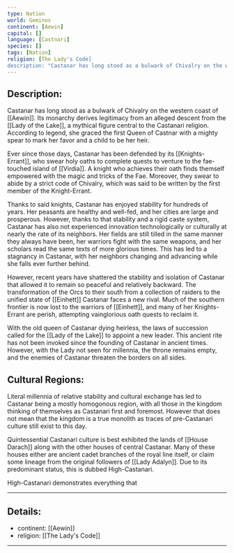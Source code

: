 ```yaml
---
type: Nation
world: Geminos
continent: [Aewin]
capital: []
language: [Castnari]
species: []
tags: [Nation]
religion: [The Lady's Code]
description: "Castanar has long stood as a bulwark of Chivalry on the western coast of Aewin. Its monarchy derives legitimacy from an alleged descent from the Lady of the Lake, a mythical figure central to the Castanari religion."
---
```


## Description:

Castanar has long stood as a bulwark of Chivalry on the western coast of [[Aewin]]. Its monarchy derives legitimacy from an alleged descent from the [[Lady of the Lake]], a mythical figure central to the Castanari religion. According to legend, she graced the first Queen of Castnar with a mighty spear to mark her favor and a child to be her heir.

Ever since those days, Castanar has been defended by its [[Knights-Errant]], who swear holy oaths to complete quests to venture to the fae-touched island of [[Virdia]]. A knight who achieves their oath finds themself empowered with the magic and tricks of the Fae. Moreover, they swear to abide by a strict code of Chivalry, which was said to be written by the first member of the Knight-Errant.

Thanks to said knights, Castanar has enjoyed stability for hundreds of years. Her peasants are healthy and well-fed, and her cities are large and prosperous. However, thanks to that stability and a rigid caste system, Castanar has also not experienced innovation technologically or culturally at nearly the rate of its neighbors. Her fields are still tilled in the same manner they always have been, her warriors fight with the same weapons, and her scholars read the same texts of more glorious times. This has led to a stagnancy in Castanar, with her neighbors changing and advancing while she falls ever further behind. 

However, recent years have shattered the stability and isolation of Castanar that allowed it to remain so peaceful and relatively backward. The transformation of the Orcs to their south from a collection of raiders to the unified state of [[Einhett]] Castanar faces a new rival. Much of the southern frontier is now lost to the warriors of [[Einhett]], and many of her Knights-Errant are perish, attempting vainglorious oath quests to reclaim it.

With the old queen of Castanar dying heirless, the laws of succession called for the [[Lady of the Lake]] to appoint a new leader. This ancient rite has not been invoked since the founding of Castanar in ancient times. However, with the Lady not seen for millennia, the throne remains empty, and the enemies of Castanar threaten the borders on all sides.

## Cultural Regions:

Literal millennia of relative stability and cultural exchange has led to Castanar being a mostly homogonous region, with all those in the kingdom thinking of themselves as Castanari first and foremost. However that does not mean that the kingdom is a true monolith as traces of pre-Castanari culture still exist to this day. 

Quintessential Castanari culture is best exhibited the lands of [[House Darach]] along with the other houses of central Castanar. Many of these houses either are ancient cadet branches of the royal line itself, or claim some lineage from the original followers of [[Lady Adalyn]]. Due to its predominant status, this is dubbed High-Castanari.  

High-Castanari demonstrates everything that 

---
## Details:
- continent: [[Aewin]]
- religion: [[The Lady's Code]]

---




